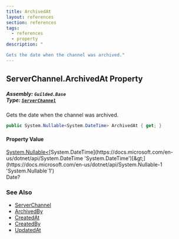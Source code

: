 ```yaml
---
title: ArchivedAt
layout: references
section: references
tags:
  - references
  - property
description: "

Gets the date when the channel was archived."
---
```


## ServerChannel.ArchivedAt Property
##### **Assembly:** `Guilded.Base`<br/>**Type:** [`ServerChannel`](ServerChannel 'Guilded.Base.Servers.ServerChannel')

Gets the date when the channel was archived.

```csharp
public System.Nullable<System.DateTime> ArchivedAt { get; }
```

#### Property Value
[System.Nullable&lt;](https://docs.microsoft.com/en-us/dotnet/api/System.Nullable-1 'System.Nullable`1')[System.DateTime](https://docs.microsoft.com/en-us/dotnet/api/System.DateTime 'System.DateTime')[&gt;](https://docs.microsoft.com/en-us/dotnet/api/System.Nullable-1 'System.Nullable`1')  
Date?

### See Also
- [ServerChannel](ServerChannel 'Guilded.Base.Servers.ServerChannel')
- [ArchivedBy](ServerChannel.ArchivedBy 'Guilded.Base.Servers.ServerChannel.ArchivedBy')
- [CreatedAt](ServerChannel.CreatedAt 'Guilded.Base.Servers.ServerChannel.CreatedAt')
- [CreatedBy](ServerChannel.CreatedBy 'Guilded.Base.Servers.ServerChannel.CreatedBy')
- [UpdatedAt](ServerChannel.UpdatedAt 'Guilded.Base.Servers.ServerChannel.UpdatedAt')